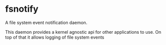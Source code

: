 # fsnotify
A file system event notification daemon.

This daemon provides a kernel agnostic api for other applications to use.
On top of that it allows logging of file system events
